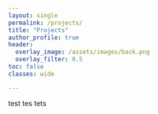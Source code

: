 ```yaml
---
layout: single
permalink: /projects/
title: "Projects"
author_profile: true
header:
  overlay_image: /assets/images/back.png
  overlay_filter: 0.5
toc: false
classes: wide

---
```


test tes tets 